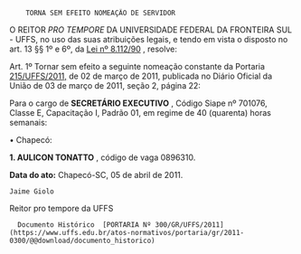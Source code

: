         TORNA SEM EFEITO NOMEAÇÃO DE SERVIDOR  

O REITOR  *PRO TEMPORE*  DA UNIVERSIDADE FEDERAL DA FRONTEIRA SUL - UFFS, no uso das suas atribuições legais, e tendo em vista o disposto no art. 13 §§ 1º e 6º, da  [Lei nº 8.112/90](http://www.planalto.gov.br/ccivil_03/leis/L8112cons.htm) , resolve:

 Art. 1º Tornar sem efeito a seguinte nomeação constante da Portaria  [215/UFFS/2011,](https://www.uffs.edu.br/atos-normativos/portaria/gr/2011-0215) de 02 de março de 2011, publicada no Diário Oficial da União de 03 de março de 2011, seção 2, página 22:

 Para o cargo de  **SECRETÁRIO EXECUTIVO**  , Código Siape nº 701076, Classe E, Capacitação I, Padrão 01, em regime de 40 (quarenta) horas semanais:

 • Chapecó:

  **1. AULICON TONATTO**  , código de vaga 0896310.

   **Data do ato:** Chapecó-SC, 05 de abril de 2011.   
 

    Jaime Giolo    
 Reitor pro tempore da UFFS 

      Documento Histórico  [PORTARIA Nº 300/GR/UFFS/2011](https://www.uffs.edu.br/atos-normativos/portaria/gr/2011-0300/@@download/documento_historico)     
      